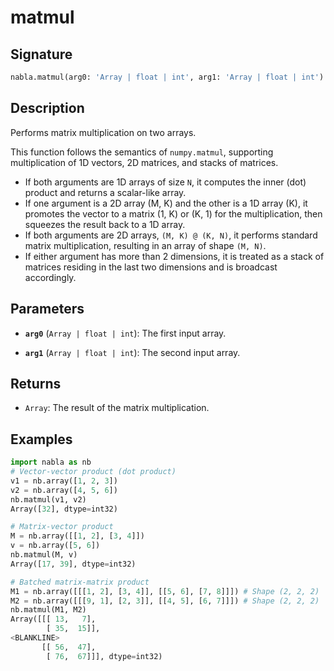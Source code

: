 # matmul

## Signature

```python
nabla.matmul(arg0: 'Array | float | int', arg1: 'Array | float | int') -> 'Array'
```

## Description

Performs matrix multiplication on two arrays.

This function follows the semantics of `numpy.matmul`, supporting
multiplication of 1D vectors, 2D matrices, and stacks of matrices.

- If both arguments are 1D arrays of size `N`, it computes the inner
  (dot) product and returns a scalar-like array.
- If one argument is a 2D array (M, K) and the other is a 1D array (K),
  it promotes the vector to a matrix (1, K) or (K, 1) for the
  multiplication, then squeezes the result back to a 1D array.
- If both arguments are 2D arrays, `(M, K) @ (K, N)`, it performs standard
  matrix multiplication, resulting in an array of shape `(M, N)`.
- If either argument has more than 2 dimensions, it is treated as a stack
  of matrices residing in the last two dimensions and is broadcast accordingly.

## Parameters

- **`arg0`** (`Array | float | int`): The first input array.

- **`arg1`** (`Array | float | int`): The second input array.

## Returns

- `Array`: The result of the matrix multiplication.

## Examples

```python
import nabla as nb
# Vector-vector product (dot product)
v1 = nb.array([1, 2, 3])
v2 = nb.array([4, 5, 6])
nb.matmul(v1, v2)
Array([32], dtype=int32)

# Matrix-vector product
M = nb.array([[1, 2], [3, 4]])
v = nb.array([5, 6])
nb.matmul(M, v)
Array([17, 39], dtype=int32)

# Batched matrix-matrix product
M1 = nb.array([[[1, 2], [3, 4]], [[5, 6], [7, 8]]]) # Shape (2, 2, 2)
M2 = nb.array([[[9, 1], [2, 3]], [[4, 5], [6, 7]]]) # Shape (2, 2, 2)
nb.matmul(M1, M2)
Array([[[ 13,   7],
        [ 35,  15]],
<BLANKLINE>
       [[ 56,  47],
        [ 76,  67]]], dtype=int32)
```
